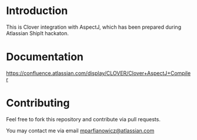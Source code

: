 # Introduction #

This is Clover integration with AspectJ, which has been prepared during Atlassian ShipIt hackaton.

# Documentation #

https://confluence.atlassian.com/display/CLOVER/Clover+AspectJ+Compiler

# Contributing #

Feel free to fork this repository and contribute via pull requests. 

You may contact me via email mparfianowicz@atlassian.com
